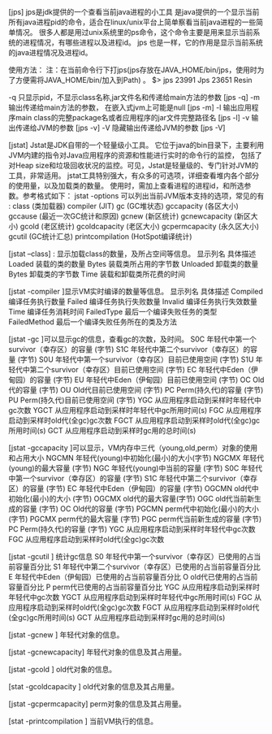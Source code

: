 [jps]
jps是jdk提供的一个查看当前java进程的小工具 是java提供的一个显示当前所有java进程pid的命令，适合在linux/unix平台上简单察看当前java进程的一些简单情况。
很多人都是用过unix系统里的ps命令，这个命令主要是用来显示当前系统的进程情况，有哪些进程以及进程id。 jps 也是一样，它的作用是显示当前系统的java进程情况及进程id。

使用方法： 注：在当前命令行下打jps(jps存放在JAVA_HOME/bin/jps，使用时为了方便需将JAVA_HOME/bin/加入到Path) 。 $> jps 23991 Jps 23651 Resin

-q 只显示pid，不显示class名称,jar文件名和传递给main方法的参数 [jps -q]
-m 输出传递给main方法的参数， 在嵌入式jvm上可能是null [jps -m]
-l 输出应用程序main class的完整package名或者应用程序的jar文件完整路径名 [jps -l]
-v 输出传递给JVM的参数 [jps -v]
-V 隐藏输出传递给JVM的参数 [jps -V]

[jstat]
Jstat是JDK自带的一个轻量级小工具。 它位于java的bin目录下，主要利用JVM内建的指令对Java应用程序的资源和性能进行实时的命令行的监控，
包括了对Heap size和垃圾回收状况的监控。可见，Jstat是轻量级的、专门针对JVM的工具，非常适用。
jstat工具特别强大，有众多的可选项，详细查看堆内各个部分的使用量，以及加载类的数量。
使用时，需加上查看进程的进程id，和所选参数。参考格式如下： jstat -options 可以列出当前JVM版本支持的选项，常见的有 :
class (类加载器)
compiler (JIT)
gc (GC堆状态)
gccapacity (各区大小)
gccause (最近一次GC统计和原因)
gcnew (新区统计)
gcnewcapacity (新区大小)
gcold (老区统计)
gcoldcapacity (老区大小)
gcpermcapacity (永久区大小)
gcutil (GC统计汇总)
printcompilation (HotSpot编译统计)

[jstat –class<pid>] : 显示加载class的数量，及所占空间等信息。
显示列名          具体描述
Loaded          装载的类的数量
Bytes           装载类所占用的字节数
Unloaded        卸载类的数量
Bytes           卸载类的字节数
Time            装载和卸载类所花费的时间

[jstat -compiler <pid>]显示VM实时编译的数量等信息。
显示列名          具体描述
Compiled        编译任务执行数量
Failed          编译任务执行失败数量
Invalid         编译任务执行失效数量
Time            编译任务消耗时间
FailedType      最后一个编译失败任务的类型
FailedMethod    最后一个编译失败任务所在的类及方法

[jstat -gc <pid>]可以显示gc的信息，查看gc的次数，及时间。
S0C
年轻代中第一个survivor（幸存区）的容量 (字节)
S1C
年轻代中第二个survivor（幸存区）的容量 (字节)
S0U
年轻代中第一个survivor（幸存区）目前已使用空间 (字节)
S1U
年轻代中第二个survivor（幸存区）目前已使用空间 (字节)
EC
年轻代中Eden（伊甸园）的容量 (字节)
EU
年轻代中Eden（伊甸园）目前已使用空间 (字节)
OC
Old代的容量 (字节)
OU
Old代目前已使用空间 (字节)
PC
Perm(持久代)的容量 (字节)
PU
Perm(持久代)目前已使用空间 (字节)
YGC
从应用程序启动到采样时年轻代中gc次数
YGCT
从应用程序启动到采样时年轻代中gc所用时间(s)
FGC
从应用程序启动到采样时old代(全gc)gc次数
FGCT
从应用程序启动到采样时old代(全gc)gc所用时间(s)
GCT
从应用程序启动到采样时gc用的总时间(s)

[jstat -gccapacity <pid>]可以显示，VM内存中三代（young,old,perm）对象的使用和占用大小
NGCMN
年轻代(young)中初始化(最小)的大小(字节)
NGCMX
年轻代(young)的最大容量 (字节)
NGC
年轻代(young)中当前的容量 (字节)
S0C
年轻代中第一个survivor（幸存区）的容量 (字节)
S1C
年轻代中第二个survivor（幸存区）的容量 (字节)
EC
年轻代中Eden（伊甸园）的容量 (字节)
OGCMN
old代中初始化(最小)的大小 (字节)
OGCMX
old代的最大容量(字节)
OGC
old代当前新生成的容量 (字节)
OC
Old代的容量 (字节)
PGCMN
perm代中初始化(最小)的大小 (字节)
PGCMX
perm代的最大容量 (字节)
PGC
perm代当前新生成的容量 (字节)
PC
Perm(持久代)的容量 (字节)
YGC
从应用程序启动到采样时年轻代中gc次数
FGC
从应用程序启动到采样时old代(全gc)gc次数

[jstat -gcutil <pid>] 统计gc信息
S0
年轻代中第一个survivor（幸存区）已使用的占当前容量百分比
S1
年轻代中第二个survivor（幸存区）已使用的占当前容量百分比
E
年轻代中Eden（伊甸园）已使用的占当前容量百分比
O
old代已使用的占当前容量百分比
P
perm代已使用的占当前容量百分比
YGC
从应用程序启动到采样时年轻代中gc次数
YGCT
从应用程序启动到采样时年轻代中gc所用时间(s)
FGC
从应用程序启动到采样时old代(全gc)gc次数
FGCT
从应用程序启动到采样时old代(全gc)gc所用时间(s)
GCT
从应用程序启动到采样时gc用的总时间(s)

[jstat -gcnew <pid>] 年轻代对象的信息。

[jstat -gcnewcapacity<pid>] 年轻代对象的信息及其占用量。

[jstat -gcold <pid>] old代对象的信息。

[stat -gcoldcapacity <pid>] old代对象的信息及其占用量。

[jstat -gcpermcapacity<pid>] perm对象的信息及其占用量。

[stat -printcompilation <pid>] 当前VM执行的信息。